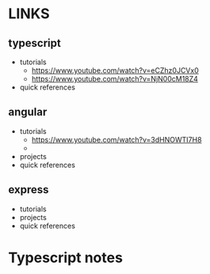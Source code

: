 # LINKS
## typescript 
- tutorials
    - https://www.youtube.com/watch?v=eCZhz0JCVx0
    - https://www.youtube.com/watch?v=NjN00cM18Z4
- quick references
## angular 
- tutorials
    - https://www.youtube.com/watch?v=3dHNOWTI7H8
    - 
- projects
- quick references
## express 
- tutorials
- projects
- quick references


# Typescript notes



